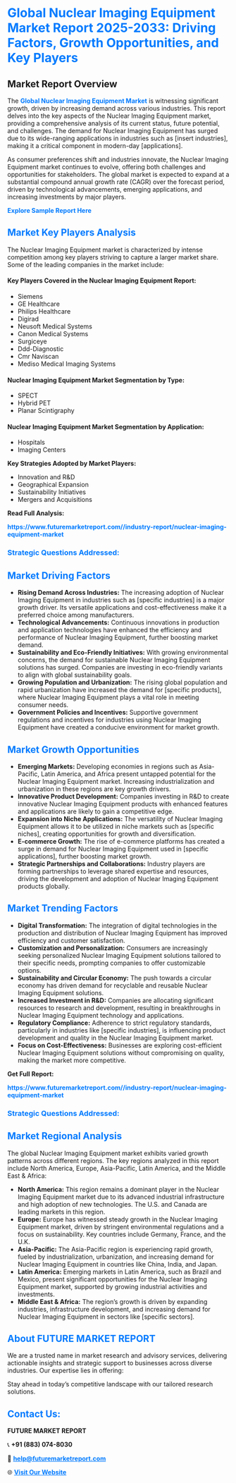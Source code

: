 <h1 style="color: #007BFF;">Global Nuclear Imaging Equipment Market Report 2025-2033: Driving Factors, Growth Opportunities, and Key Players</h1>

<section id="overview">
<h2>Market Report Overview</h2>
<p>The <a href="https://www.futuremarketreport.com//industry-report/nuclear-imaging-equipment-market" style="color: #007BFF; text-decoration: none;"><strong>Global Nuclear Imaging Equipment Market</strong></a> is witnessing significant growth, driven by increasing demand across various industries. This report delves into the key aspects of the Nuclear Imaging Equipment market, providing a comprehensive analysis of its current status, future potential, and challenges. The demand for Nuclear Imaging Equipment has surged due to its wide-ranging applications in industries such as [insert industries], making it a critical component in modern-day [applications].</p>
<p>As consumer preferences shift and industries innovate, the Nuclear Imaging Equipment market continues to evolve, offering both challenges and opportunities for stakeholders. The global market is expected to expand at a substantial compound annual growth rate (CAGR) over the forecast period, driven by technological advancements, emerging applications, and increasing investments by major players.</p>
</section>

<section id="overview">
<p><a href="https://www.futuremarketreport.com//request-sample/reportId=50797" style="color: #007BFF; text-decoration: none;"><strong>Explore Sample Report Here</strong></a></p>
</section>

<section id="key-players">
<h2 style="color: #007BFF;">Market Key Players Analysis</h2>
<p>The Nuclear Imaging Equipment market is characterized by intense competition among key players striving to capture a larger market share. Some of the leading companies in the market include:</p>
<h4>Key Players Covered in the Nuclear Imaging Equipment Report:</h4>
<ul><li>Siemens</li><li>GE Healthcare</li><li>Philips Healthcare</li><li>Digirad</li><li>Neusoft Medical Systems</li><li>Canon Medical Systems</li><li>Surgiceye</li><li>Ddd-Diagnostic</li><li>Cmr Naviscan</li><li>Mediso Medical Imaging Systems</li></ul>
<h4>Nuclear Imaging Equipment Market Segmentation by Type:</h4>
<ul><li>SPECT</li><li>Hybrid PET</li><li>Planar Scintigraphy</li></ul>

<h4>Nuclear Imaging Equipment Market Segmentation by Application:</h4>
<ul><li>Hospitals</li><li>Imaging Centers</li></ul>
<p><strong>Key Strategies Adopted by Market Players:</strong></p>
<ul>
<li>Innovation and R&D</li>
<li>Geographical Expansion</li>
<li>Sustainability Initiatives</li>
<li>Mergers and Acquisitions</li>
</ul>
</section>

<section>
<p><strong>Read Full Analysis: </strong></p><a href="https://www.futuremarketreport.com//industry-report/nuclear-imaging-equipment-market" style="color: #007BFF; text-decoration: none;"><strong>https://www.futuremarketreport.com//industry-report/nuclear-imaging-equipment-market</strong></a>
<h3 style="color: #007BFF;">Strategic Questions Addressed:</h3>
</section>

<section id="driving-factors">
<h2 style="color: #007BFF;">Market Driving Factors</h2>
<ul>
<li><strong>Rising Demand Across Industries:</strong> The increasing adoption of Nuclear Imaging Equipment in industries such as [specific industries] is a major growth driver. Its versatile applications and cost-effectiveness make it a preferred choice among manufacturers.</li>
<li><strong>Technological Advancements:</strong> Continuous innovations in production and application technologies have enhanced the efficiency and performance of Nuclear Imaging Equipment, further boosting market demand.</li>
<li><strong>Sustainability and Eco-Friendly Initiatives:</strong> With growing environmental concerns, the demand for sustainable Nuclear Imaging Equipment solutions has surged. Companies are investing in eco-friendly variants to align with global sustainability goals.</li>
<li><strong>Growing Population and Urbanization:</strong> The rising global population and rapid urbanization have increased the demand for [specific products], where Nuclear Imaging Equipment plays a vital role in meeting consumer needs.</li>
<li><strong>Government Policies and Incentives:</strong> Supportive government regulations and incentives for industries using Nuclear Imaging Equipment have created a conducive environment for market growth.</li>
</ul>
</section>

<section id="growth-opportunities">
<h2 style="color: #007BFF;">Market Growth Opportunities</h2>
<ul>
<li><strong>Emerging Markets:</strong> Developing economies in regions such as Asia-Pacific, Latin America, and Africa present untapped potential for the Nuclear Imaging Equipment market. Increasing industrialization and urbanization in these regions are key growth drivers.</li>
<li><strong>Innovative Product Development:</strong> Companies investing in R&D to create innovative Nuclear Imaging Equipment products with enhanced features and applications are likely to gain a competitive edge.</li>
<li><strong>Expansion into Niche Applications:</strong> The versatility of Nuclear Imaging Equipment allows it to be utilized in niche markets such as [specific niches], creating opportunities for growth and diversification.</li>
<li><strong>E-commerce Growth:</strong> The rise of e-commerce platforms has created a surge in demand for Nuclear Imaging Equipment used in [specific applications], further boosting market growth.</li>
<li><strong>Strategic Partnerships and Collaborations:</strong> Industry players are forming partnerships to leverage shared expertise and resources, driving the development and adoption of Nuclear Imaging Equipment products globally.</li>
</ul>
</section>

<section id="trending-factors">
<h2 style="color: #007BFF;">Market Trending Factors</h2>
<ul>
<li><strong>Digital Transformation:</strong> The integration of digital technologies in the production and distribution of Nuclear Imaging Equipment has improved efficiency and customer satisfaction.</li>
<li><strong>Customization and Personalization:</strong> Consumers are increasingly seeking personalized Nuclear Imaging Equipment solutions tailored to their specific needs, prompting companies to offer customizable options.</li>
<li><strong>Sustainability and Circular Economy:</strong> The push towards a circular economy has driven demand for recyclable and reusable Nuclear Imaging Equipment solutions.</li>
<li><strong>Increased Investment in R&D:</strong> Companies are allocating significant resources to research and development, resulting in breakthroughs in Nuclear Imaging Equipment technology and applications.</li>
<li><strong>Regulatory Compliance:</strong> Adherence to strict regulatory standards, particularly in industries like [specific industries], is influencing product development and quality in the Nuclear Imaging Equipment market.</li>
<li><strong>Focus on Cost-Effectiveness:</strong> Businesses are exploring cost-efficient Nuclear Imaging Equipment solutions without compromising on quality, making the market more competitive.</li>
</ul>
</section>

<section>
<p><strong>Get Full Report: </strong></p><a href="https://www.futuremarketreport.com//industry-report/nuclear-imaging-equipment-market" style="color: #007BFF; text-decoration: none;"><strong>https://www.futuremarketreport.com//industry-report/nuclear-imaging-equipment-market</strong></a>
<h3 style="color: #007BFF;">Strategic Questions Addressed:</h3>
</section>


<section id="regional-analysis">
<h2 style="color: #007BFF;">Market Regional Analysis</h2>
<p>The global Nuclear Imaging Equipment market exhibits varied growth patterns across different regions. The key regions analyzed in this report include North America, Europe, Asia-Pacific, Latin America, and the Middle East & Africa:</p>
<ul>
<li><strong>North America:</strong> This region remains a dominant player in the Nuclear Imaging Equipment market due to its advanced industrial infrastructure and high adoption of new technologies. The U.S. and Canada are leading markets in this region.</li>
<li><strong>Europe:</strong> Europe has witnessed steady growth in the Nuclear Imaging Equipment market, driven by stringent environmental regulations and a focus on sustainability. Key countries include Germany, France, and the U.K.</li>
<li><strong>Asia-Pacific:</strong> The Asia-Pacific region is experiencing rapid growth, fueled by industrialization, urbanization, and increasing demand for Nuclear Imaging Equipment in countries like China, India, and Japan.</li>
<li><strong>Latin America:</strong> Emerging markets in Latin America, such as Brazil and Mexico, present significant opportunities for the Nuclear Imaging Equipment market, supported by growing industrial activities and investments.</li>
<li><strong>Middle East & Africa:</strong> The region’s growth is driven by expanding industries, infrastructure development, and increasing demand for Nuclear Imaging Equipment in sectors like [specific sectors].</li>
</ul>
</section>

<footer>
<h2 style="color: #007BFF;">About FUTURE MARKET REPORT</h2>
<p>We are a trusted name in market research and advisory services, delivering actionable insights and strategic support to businesses across diverse industries. Our expertise lies in offering:</p>

<p>Stay ahead in today’s competitive landscape with our tailored research solutions.</p>

<h2 style="color: #007BFF;">Contact Us:</h2>
<p><strong>FUTURE MARKET REPORT</strong></p>
<p>📞 <strong>+91 (883) 074-8030</strong></p>
<p>📧 <strong><a href="mailto:help@futuremarketreport.com" style="color: #007BFF;">help@futuremarketreport.com</a></strong></p>
<p>🌐 <strong><a href="https://www.futuremarketreport.com/" style="color: #007BFF;">Visit Our Website</a></strong></p>
</footer>